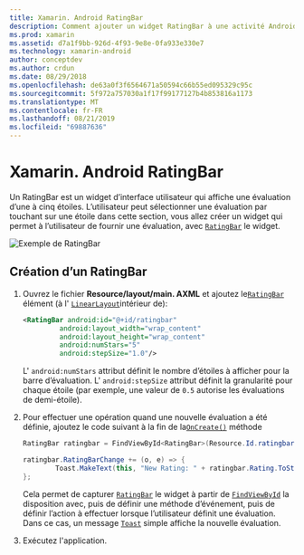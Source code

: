 ```yaml
---
title: Xamarin. Android RatingBar
description: Comment ajouter un widget RatingBar à une activité Android.
ms.prod: xamarin
ms.assetid: d7a1f9bb-926d-4f93-9e8e-0fa933e330e7
ms.technology: xamarin-android
author: conceptdev
ms.author: crdun
ms.date: 08/29/2018
ms.openlocfilehash: de63a0f3f6564671a50594c66b55ed095329c95c
ms.sourcegitcommit: 5f972a757030a1f17f99177127b4b853816a1173
ms.translationtype: MT
ms.contentlocale: fr-FR
ms.lasthandoff: 08/21/2019
ms.locfileid: "69887636"
---
```

# <a name="xamarinandroid-ratingbar"></a>Xamarin. Android RatingBar

Un RatingBar est un widget d’interface utilisateur qui affiche une évaluation d’une à cinq étoiles. L’utilisateur peut sélectionner une évaluation par touchant sur une étoile dans cette section, vous allez créer un widget qui permet à l’utilisateur de fournir une évaluation, avec [`RatingBar`](xref:Android.Widget.RatingBar) le widget.

![Exemple de RatingBar](ratingbar-images/01-ratingbar.png)


## <a name="creating-a-ratingbar"></a>Création d’un RatingBar

1. Ouvrez le fichier **Resource/layout/main. AXML** et ajoutez le[`RatingBar`](xref:Android.Widget.RatingBar)
   élément (à l' [`LinearLayout`](xref:Android.Widget.LinearLayout)intérieur de):

   ```xml
   <RatingBar android:id="@+id/ratingbar"
            android:layout_width="wrap_content"
            android:layout_height="wrap_content"
            android:numStars="5"
            android:stepSize="1.0"/>
   ```

   L' `android:numStars` attribut définit le nombre d’étoiles à afficher pour la barre d’évaluation. L' `android:stepSize` attribut définit la granularité pour chaque étoile (par exemple, une valeur de `0.5` autorise les évaluations de demi-étoile).

2. Pour effectuer une opération quand une nouvelle évaluation a été définie, ajoutez le code suivant à la fin de la[`OnCreate()`](xref:Android.App.Activity.OnCreate*)
   méthode

    ```csharp
    RatingBar ratingbar = FindViewById<RatingBar>(Resource.Id.ratingbar);

    ratingbar.RatingBarChange += (o, e) => {
            Toast.MakeText(this, "New Rating: " + ratingbar.Rating.ToString (), ToastLength.Short).Show ();
    };
    ```

    Cela permet de capturer [`RatingBar`](xref:Android.Widget.RatingBar) le widget à partir de [`FindViewById`](xref:Android.App.Activity.FindViewById*) la disposition avec, puis de définir une méthode d’événement, puis de définir l’action à effectuer lorsque l’utilisateur définit une évaluation. Dans ce cas, un message [`Toast`](xref:Android.Widget.Toast) simple affiche la nouvelle évaluation.

3. Exécutez l'application.

